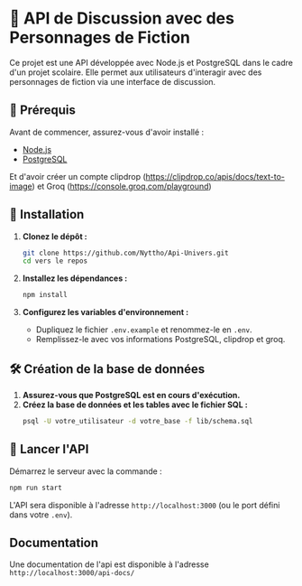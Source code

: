 # 🚀 API de Discussion avec des Personnages de Fiction

Ce projet est une API développée avec Node.js et PostgreSQL dans le cadre d'un projet scolaire. Elle permet aux utilisateurs d'interagir avec des personnages de fiction via une interface de discussion.

## 📌 Prérequis

Avant de commencer, assurez-vous d'avoir installé :

- [Node.js](https://nodejs.org/)
- [PostgreSQL](https://www.postgresql.org/)

Et d'avoir créer un compte clipdrop (https://clipdrop.co/apis/docs/text-to-image)
et Groq (https://console.groq.com/playground)

## 📂 Installation

1. **Clonez le dépôt :**

   ```sh
   git clone https://github.com/Nyttho/Api-Univers.git
   cd vers le repos
   ```

2. **Installez les dépendances :**

   ```sh
   npm install
   ```

3. **Configurez les variables d'environnement :**
   - Dupliquez le fichier `.env.example` et renommez-le en `.env`.
   - Remplissez-le avec vos informations PostgreSQL, clipdrop et groq.

## 🛠️ Création de la base de données

1. **Assurez-vous que PostgreSQL est en cours d'exécution.**
2. **Créez la base de données et les tables avec le fichier SQL :**
   ```sh
   psql -U votre_utilisateur -d votre_base -f lib/schema.sql
   ```

## 🚀 Lancer l'API

Démarrez le serveur avec la commande :

```sh
npm run start
```

L'API sera disponible à l'adresse `http://localhost:3000` (ou le port défini dans votre `.env`).

## Documentation

Une documentation de l'api est disponible à l'adresse `http://localhost:3000/api-docs/`
